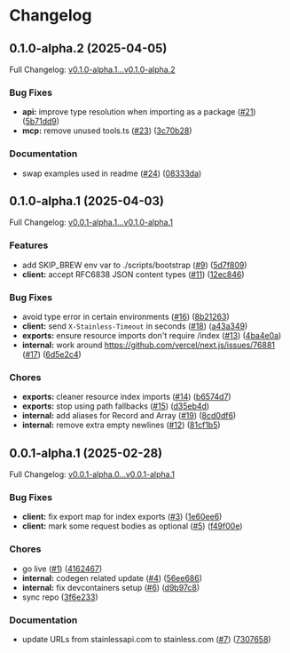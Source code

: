# Changelog

## 0.1.0-alpha.2 (2025-04-05)

Full Changelog: [v0.1.0-alpha.1...v0.1.0-alpha.2](https://github.com/SwarnenduG07/Admin-dashbord-nextjs/compare/v0.1.0-alpha.1...v0.1.0-alpha.2)

### Bug Fixes

* **api:** improve type resolution when importing as a package ([#21](https://github.com/SwarnenduG07/Admin-dashbord-nextjs/issues/21)) ([5b71dd9](https://github.com/SwarnenduG07/Admin-dashbord-nextjs/commit/5b71dd9890b76093d91ebf54dec53f56c929ea18))
* **mcp:** remove unused tools.ts ([#23](https://github.com/SwarnenduG07/Admin-dashbord-nextjs/issues/23)) ([3c70b28](https://github.com/SwarnenduG07/Admin-dashbord-nextjs/commit/3c70b28161e1c8fe920a671d7ba2647371a216b0))


### Documentation

* swap examples used in readme ([#24](https://github.com/SwarnenduG07/Admin-dashbord-nextjs/issues/24)) ([08333da](https://github.com/SwarnenduG07/Admin-dashbord-nextjs/commit/08333dab9a368d7ef24a8cb4a56b09253f9ef76b))

## 0.1.0-alpha.1 (2025-04-03)

Full Changelog: [v0.0.1-alpha.1...v0.1.0-alpha.1](https://github.com/SwarnenduG07/Admin-dashbord-nextjs/compare/v0.0.1-alpha.1...v0.1.0-alpha.1)

### Features

* add SKIP_BREW env var to ./scripts/bootstrap ([#9](https://github.com/SwarnenduG07/Admin-dashbord-nextjs/issues/9)) ([5d7f809](https://github.com/SwarnenduG07/Admin-dashbord-nextjs/commit/5d7f80944a1a8246124f44019dead7789869c817))
* **client:** accept RFC6838 JSON content types ([#11](https://github.com/SwarnenduG07/Admin-dashbord-nextjs/issues/11)) ([12ec846](https://github.com/SwarnenduG07/Admin-dashbord-nextjs/commit/12ec846c124461fd4ae261b34b563b10c1c8f8c8))


### Bug Fixes

* avoid type error in certain environments ([#16](https://github.com/SwarnenduG07/Admin-dashbord-nextjs/issues/16)) ([8b21263](https://github.com/SwarnenduG07/Admin-dashbord-nextjs/commit/8b21263bd0fa5a58d36799f7e057fbe17f15bb46))
* **client:** send `X-Stainless-Timeout` in seconds ([#18](https://github.com/SwarnenduG07/Admin-dashbord-nextjs/issues/18)) ([a43a349](https://github.com/SwarnenduG07/Admin-dashbord-nextjs/commit/a43a349c9bb0c3a6e3ecc74529fccaa791f6e747))
* **exports:** ensure resource imports don't require /index ([#13](https://github.com/SwarnenduG07/Admin-dashbord-nextjs/issues/13)) ([4ba4e0a](https://github.com/SwarnenduG07/Admin-dashbord-nextjs/commit/4ba4e0a95f7012bf012b76aa2a0efbe5c46c4a1b))
* **internal:** work around https://github.com/vercel/next.js/issues/76881 ([#17](https://github.com/SwarnenduG07/Admin-dashbord-nextjs/issues/17)) ([6d5e2c4](https://github.com/SwarnenduG07/Admin-dashbord-nextjs/commit/6d5e2c48d9a910c5aa8cb7cc240e343528865d20))


### Chores

* **exports:** cleaner resource index imports ([#14](https://github.com/SwarnenduG07/Admin-dashbord-nextjs/issues/14)) ([b6574d7](https://github.com/SwarnenduG07/Admin-dashbord-nextjs/commit/b6574d7c3dd7defca81c49313e42e8bd13adab78))
* **exports:** stop using path fallbacks ([#15](https://github.com/SwarnenduG07/Admin-dashbord-nextjs/issues/15)) ([d35eb4d](https://github.com/SwarnenduG07/Admin-dashbord-nextjs/commit/d35eb4dbd8f8e72875143847371f492673323181))
* **internal:** add aliases for Record and Array ([#19](https://github.com/SwarnenduG07/Admin-dashbord-nextjs/issues/19)) ([8cd0df6](https://github.com/SwarnenduG07/Admin-dashbord-nextjs/commit/8cd0df6c11fd0585f87106a25a1d7124f245617c))
* **internal:** remove extra empty newlines ([#12](https://github.com/SwarnenduG07/Admin-dashbord-nextjs/issues/12)) ([81cf1b5](https://github.com/SwarnenduG07/Admin-dashbord-nextjs/commit/81cf1b5de74cdebd6111f615de8d6d0c6d247ca1))

## 0.0.1-alpha.1 (2025-02-28)

Full Changelog: [v0.0.1-alpha.0...v0.0.1-alpha.1](https://github.com/SwarnenduG07/Admin-dashbord-nextjs/compare/v0.0.1-alpha.0...v0.0.1-alpha.1)

### Bug Fixes

* **client:** fix export map for index exports ([#3](https://github.com/SwarnenduG07/Admin-dashbord-nextjs/issues/3)) ([1e60ee6](https://github.com/SwarnenduG07/Admin-dashbord-nextjs/commit/1e60ee615076cdff6792fd95faddb8ed97435e13))
* **client:** mark some request bodies as optional ([#5](https://github.com/SwarnenduG07/Admin-dashbord-nextjs/issues/5)) ([f49f00e](https://github.com/SwarnenduG07/Admin-dashbord-nextjs/commit/f49f00ef17b10b14fd9f2bc9305f49ad2edc294f))


### Chores

* go live ([#1](https://github.com/SwarnenduG07/Admin-dashbord-nextjs/issues/1)) ([4162467](https://github.com/SwarnenduG07/Admin-dashbord-nextjs/commit/41624678e0988779e46a5aff3061b94973b3f360))
* **internal:** codegen related update ([#4](https://github.com/SwarnenduG07/Admin-dashbord-nextjs/issues/4)) ([56ee686](https://github.com/SwarnenduG07/Admin-dashbord-nextjs/commit/56ee686d4b2211c7324018d587c4335da16e0b0b))
* **internal:** fix devcontainers setup ([#6](https://github.com/SwarnenduG07/Admin-dashbord-nextjs/issues/6)) ([d9b97c8](https://github.com/SwarnenduG07/Admin-dashbord-nextjs/commit/d9b97c8b6348a3005cebe0588ba93293d94f68b5))
* sync repo ([3f6e233](https://github.com/SwarnenduG07/Admin-dashbord-nextjs/commit/3f6e2339f84e0d63ffe61bc10e537cfe3b9914ae))


### Documentation

* update URLs from stainlessapi.com to stainless.com ([#7](https://github.com/SwarnenduG07/Admin-dashbord-nextjs/issues/7)) ([7307658](https://github.com/SwarnenduG07/Admin-dashbord-nextjs/commit/730765808bb880262174bb037d667f99c2bfbcbe))
